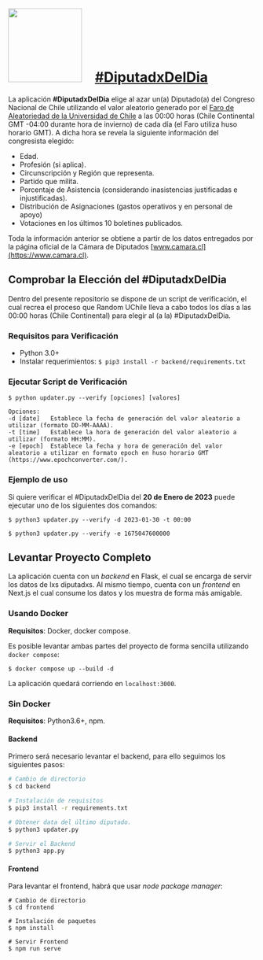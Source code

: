 <h1>
  <img src="https://www.clcert.cl/img/clcert_oscuro.svg" style="width: 150px; padding-right: 20px"/>
  <a href="https://diputado.labs.clcert.cl">#DiputadxDelDia</a>
</h1>

La aplicación **#DiputadxDelDia** elige al azar un(a) Diputado(a) del Congreso Nacional de Chile utilizando el valor aleatorio generado por el [Faro de Aleatoriedad de la Universidad de Chile](https://random.uchile.cl) a las 00:00 horas (Chile Continental GMT -04:00 durante hora de invierno) de cada día (el Faro utiliza huso horario GMT). A dicha hora se revela la siguiente información del congresista elegido:
* Edad.
* Profesión (si aplica).
* Circunscripción y Región que representa.
* Partido que milita.
* Porcentaje de Asistencia (considerando inasistencias justificadas e injustificadas).
* Distribución de Asignaciones (gastos operativos y en personal de apoyo)
* Votaciones en los últimos 10 boletines publicados.

Toda la información anterior se obtiene a partir de los datos entregados por la página oficial de la Cámara de Diputados [www.camara.cl](https://www.camara.cl).

## Comprobar la Elección del #DiputadxDelDia

Dentro del presente repositorio se dispone de un script de verificación, el cual recrea el proceso que Random UChile lleva a cabo todos los días a las 00:00 horas (Chile Continental) para elegir al (a la) #DiputadxDelDia.

### Requisitos para Verificación

* Python 3.0+
* Instalar requerimientos: `$ pip3 install -r backend/requirements.txt`

### Ejecutar Script de Verificación

```
$ python updater.py --verify [opciones] [valores]

Opciones:
-d [date]   Establece la fecha de generación del valor aleatorio a utilizar (formato DD-MM-AAAA).
-t [time]   Establece la hora de generación del valor aleatorio a utilizar (formato HH:MM).
-e [epoch]  Establece la fecha y hora de generación del valor aleatorio a utilizar en formato epoch en huso horario GMT (https://www.epochconverter.com/).
```

### Ejemplo de uso

Si quiere verificar el #DiputadxDelDia del **20 de Enero de 2023** puede ejecutar uno de los siguientes dos comandos:

```
$ python3 updater.py --verify -d 2023-01-30 -t 00:00
```
```
$ python3 updater.py --verify -e 1675047600000
```

## Levantar Proyecto Completo
La aplicación cuenta con un *backend* en Flask, el cual se encarga de servir los datos de lxs diputadxs. Al mismo tiempo, cuenta con un *frontend* en Next.js el cual consume los datos y los muestra de forma más amigable. 

### Usando Docker
**Requisitos**: Docker, docker compose.

Es posible levantar ambas partes del proyecto de forma sencilla utilizando `docker compose`:
```
$ docker compose up --build -d
```
La aplicación quedará corriendo en `localhost:3000`.

### Sin Docker
**Requisitos**: Python3.6+, npm.

#### Backend
Primero será necesario levantar el backend, para ello seguimos los siguientes pasos:
```bash
# Cambio de directorio
$ cd backend

# Instalación de requisitos
$ pip3 install -r requirements.txt

# Obtener data del último diputado.
$ python3 updater.py

# Servir el Backend
$ python3 app.py
```
#### Frontend
Para levantar el frontend, habrá que usar *node package manager*:
```
# Cambio de directorio
$ cd frontend

# Instalación de paquetes
$ npm install

# Servir Frontend
$ npm run serve
```
